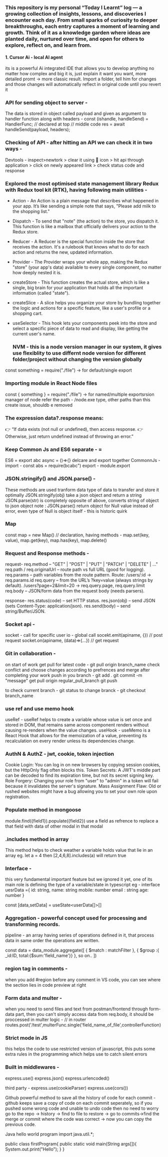 ### This repository is my personal “Today I Learnt” log — a growing collection of insights, lessons, and discoveries I encounter each day. From small sparks of curiosity to deeper breakthroughs, each entry captures a moment of learning and growth. Think of it as a knowledge garden where ideas are planted daily, nurtured over time, and open for others to explore, reflect on, and learn from.


#### 1. Cursor Ai - local AI agent
its is a powerful Ai integrated IDE that allows you to develop anything no matter how complex and big it is, just explain it want you want, more detailed promt -> more classic result. Import a folder, tell him for changes and those changes will automatically reflect in original code until you revert it

### API for sending object to server - 
The data is stored in object called payload and given as argument to handler function along with headers -
const (ishandle, handleSend) = HandlerFunc; // declared at top
// middle code
res = await handleSend(payload, headers);

### Checking of API - after hitting an API we can check it in two ways - 
Devtools - inspect>newtork > clear it using 🚫 icon >  hit api through application > click on newly appeared link > check status code and response

### Explored the most optimised state management library Redux with Redux tool kit (RTK), having following main utilities - 
- Action - An Action is a plain message that describes what happened in your app. It’s like sending a simple note that says, "Please add milk to the shopping list."
- Dispatch - To send that "note" (the action) to the store, you dispatch it. This function is like a mailbox that officially delivers your action to the Redux store.
- Reducer - A Reducer is the special function inside the store that receives the action. It's a rulebook that knows what to do for each action and returns the new, updated information.
- Provider - The Provider wraps your whole app, making the Redux "store" (your app's data) available to every single component, no matter how deeply nested it is.
- createStore - This function creates the actual store, which is like a single, big brain for your application that holds all the important information (called "state").
- createSlice - A slice helps you organize your store by bundling together the logic and actions for a specific feature, like a user's profile or a shopping cart.
- useSelector - This hook lets your components peek into the store and select a specific piece of data to read and display, like getting the current user's name.

  ### NVM - this is a node version manager in our system, it gives use flexiblity to use differnt node version for different folder/project without changing the version globally

const something = require("./file") → for default/single export

  ### Importing module in React Node files
  const { something } = require("./file") → for named/multiple exportsrsion manager of node
  refer the path - /node.exe type, other paths than this create issue, shouldb e removed

 ### The expression data?.response means:
👉 “If data exists (not null or undefined), then access response.
👉 Otherwise, just return undefined instead of throwing an error.”


### Keep Common Js and ES6 separate - =
ES6 = export abc async = ()=>{} delcare and export together
CommonnJs - import - const abs = require(bcabc") export - module.export


### JSON.stringify() and JSON.parse() -
These methods are used tranform data type of data to transfer and store it optimally
JSON.stringify(obj) take a json object and return a string 
JSON.parse(str) is completely opposite of above, converts string of object to json object
note : JSON.parse() return object for Null value instead of error, even type of Null is object itself - this is historic quirk

### Map
const map = new Map() // declaration, having methods -
map.set(key, value), map.get(key), map.has(key), map.delete()

### Request and Response methods -
request- 
req.method – "GET" | "POST" | "PUT" | "PATCH" | "DELETE" | ..."
req.path / req.originalUrl – route path vs full URL (good for logging).
req.params – path variables from the route pattern.
Route: /users/:id → req.params.id
req.query – from the URL’s ?key=value (always strings by default).
/users?page=2&limit=20 → req.query.page, req.query.limit
req.body – JSON/form data from the request body (needs parsers).

response- 
res.status(code) – set HTTP status.
res.json(obj) – send JSON (sets Content-Type: application/json).
res.send(body) – send string/Buffer/JSON.

### Socket api - 
socket - call for specific user
io - global call
socekt.emit(apiname, {})
// post request 
socket.on(apiname, (data)=>{...}) // get request

### Git in collaboration -
on start of work get pull for latest code - git pull origin branch_name
check conflict and choose changes according to prefrences and merge
after completing your work push in you branch - 
git add .
git commit -m "message"
get pull origin regular_pull_branch
git push

to check current branch - git status
to change branck - git checkout branch_name


### use ref and use memo hook
useRef - useRef helps to create a variable whose value is set once and stored in  DOM, that remains same across component renders without causing re-renders when the value changes.
useHook - useMemo is a React Hook that allows for the memoization of a value, preventing its recalculation on every render unless its dependencies change.

### AuthN & AuthZ - jwt, cookie, token injection
Cookie Login: You can log in on new browsers by copying session cookies, but the HttpOnly flag often blocks this.
Token Secrets: A JWT's middle part can be decoded to find its expiration time, but not its secret signing key.
Role Forgery: Changing your role from "user" to "admin" in a token will fail because it invalidates the server's signature.
Mass Assignment Flaw: Old or rushed websites might have a bug allowing you to set your own role upon registration.

### Populate method in mongoose
module.find({field1}).populate({field2}) use a field as refrence to replace a that field with data of other modal in that modal


### .includes method in array 
This method helps to check weather a variable holds value that lie in an array
eg. let a = 4 then [2,4,6,8].includes(a) will return true

### Interface -
this very fundamental important feature but we ignored it yet, one of its main role is defining the type of a variable/state in typescript 
eg - 
interface uesrData ={
id: string,
name: string
mobile: number
email : string
age: number
}

const [data,setData] = useState<userData[]>[]

### Aggregation - powerful concept used for processing and transforming records. 
pipeline - an array having series of operations defined in it, that process data in same order the operations are written. 

const data = data_module.aggregate([
{
$match : matchFilter
},
{
$group :{ _id:ID, total:{$sum:'field_name'}}
},
so on..
])


### region tag in comments -
when you add #region before any comment in VS code, you can see where the section lies in code preview at right

### Form data and multer -
when you need to send files and text from postman/frontend through form-data part, then you can't simply access data from req.body, it should be proccessed in multer logic -
// in router
routes.post('/test',multerFunc.single('field_name_of_file',controllerFunction)

### Strict mode in JS
this helps the code to use restricted version of javascript, this puts some extra rules in the programming which helps use to catch silent errors

### Built in middlewares - 
express.use()
express.json()
express.urlencoded()

third party -
express.use(cookieParser)
express.use(cors())


Github powerful method to save all the history of code for each commit - 
github keeps save a copy of code on each commit seperately, so if you pushed some wrong code and unable to undo code then no need to worry go to the repo -> history -> find to file to restore -> go to commits->find the merge or commit where the code was correct -> now you can copy the previous code.


Java hello world program 
import java.util.*;

public class firstProgram{
    public static void main(String args[]){
        System.out.print("Hello");
    }
}

  


